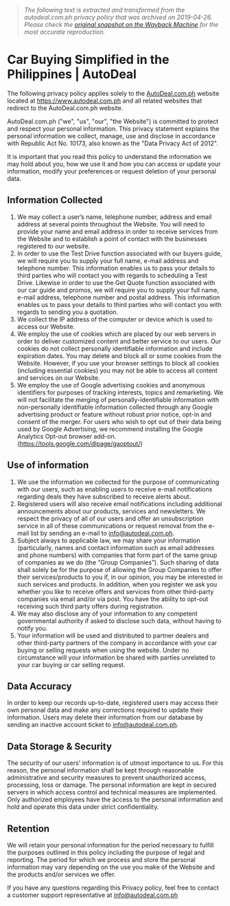 > *The following text is extracted and transformed from the autodeal.com.ph privacy policy that was archived on 2019-04-26. Please check the [original snapshot on the Wayback Machine](https://web.archive.org/web/20190426063013id_/https%3A//www.autodeal.com.ph/privacy-policy) for the most accurate reproduction.*

# Car Buying Simplified in the Philippines | AutoDeal

The following privacy policy applies solely to the [AutoDeal.com.ph](https://web.archive.org/) website located at https://www.autodeal.com.ph and all related websites that redirect to the AutoDeal.com.ph website. 

AutoDeal.com.ph ("we", "us", "our", "the Website") is committed to protect and respect your personal information. This privacy statement explains the personal information we collect, manage, use and disclose in accordance with Republic Act No. 10173, also known as the "Data Privacy Act of 2012". 

It is important that you read this policy to understand the information we may hold about you, how we use it and how you can access or update your information, modify your preferences or request deletion of your personal data. 

## Information Collected 

  1. We may collect a user’s name, telephone number, address and email address at several points throughout the Website. You will need to provide your name and email address in order to receive services from the Website and to establish a point of contact with the businesses registered to our website. 
  2. In order to use the Test Drive function associated with our buyers guide, we will require you to supply your full name, e-mail address and telephone number. This information enables us to pass your details to third parties who will contact you with regards to scheduling a Test Drive. Likewise in order to use the Get Quote function associated with our car guide and promos, we will require you to supply your full name, e-mail address, telephone number and postal address. This information enables us to pass your details to third parties who will contact you with regards to sending you a quotation. 
  3. We collect the IP address of the computer or device which is used to access our Website. 
  4. We employ the use of cookies which are placed by our web servers in order to deliver customized content and better service to our users. Our cookies do not collect personally identifiable information and include expiration dates. You may delete and block all or some cookies from the Website. However, if you use your browser settings to block all cookies (including essential cookies) you may not be able to access all content and services on our Website. 
  5. We employ the use of Google advertising cookies and anonymous identifiers for purposes of tracking interests, topics and remarketing. We will not facilitate the merging of personally-identifiable information with non-personally identifiable information collected through any Google advertising product or feature without robust prior notice, opt-in and consent of the merger. For users who wish to opt out of their data being used by Google Advertising, we recommend installing the Google Analytics Opt-out browser add-on. (<https://tools.google.com/dlpage/gaoptout/>) 



## Use of information

  1. We use the information we collected for the purpose of communicating with our users, such as enabling users to receive e-mail notifications regarding deals they have subscribed to receive alerts about. 
  2. Registered users will also receive email notifications including additional announcements about our products, services and newsletters. We respect the privacy of all of our users and offer an unsubscription service in all of these communications or request removal from the e-mail list by sending an e-mail to [info@autodeal.com.ph](mailto:info@autodeal.com.ph). 
  3. Subject always to applicable law, we may share your information (particularly, names and contact information such as email addresses and phone numbers) with companies that form part of the same group of companies as we do (the “Group Companies”). Such sharing of data shall solely be for the purpose of allowing the Group Companies to offer their services/products to you if, in our opinion, you may be interested in such services and products. In addition, when you register we ask you whether you like to receive offers and services from other third-party companies via email and/or via post. You have the ability to opt-out receiving such third party offers during registration. 
  4. We may also disclose any of your information to any competent governmental authority if asked to disclose such data, without having to notify you. 
  5. Your information will be used and distributed to partner dealers and other third-party partners of the company in accordance with your car buying or selling requests when using the website. Under no circumstance will your information be shared with parties unrelated to your car buying or car selling request. 



## Data Accuracy

In order to keep our records up-to-date, registered users may access their own personal data and make any corrections required to update their information. Users may delete their information from our database by sending an inactive account ticket to [info@autodeal.com.ph](mailto:info@autodeal.com.ph). 

## Data Storage & Security

The security of our users' information is of utmost importance to us. For this reason, the personal information shall be kept through reasonable administrative and security measures to prevent unauthorized access, processing, loss or damage. The personal information are kept in secured servers in which access control and technical measures are implemented. Only authorized employees have the access to the personal information and hold and operate this data under strict confidentiality. 

## Retention

We will retain your personal information for the period necessary to fulfill the purposes outlined in this policy including the purpose of legal and reporting. The period for which we process and store the personal information may vary depending on the use you make of the Website and the products and/or services we offer. 

If you have any questions regarding this Privacy policy, feel free to contact a customer support representative at [info@autodeal.com.ph](mailto:info@autodeal.com.ph)
